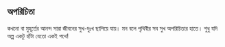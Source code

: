## অপরিচিতা

কখনো বা মুহূর্তের আনন্দ সারা জীবনের সুখ-দুঃখ ছাপিয়ে যায়। মন বলে পৃথিবীর সব সুখ অপরিচিতার হাতে। শুধু যদি অল্প একটু হাঁটা যেতো একই পথে!